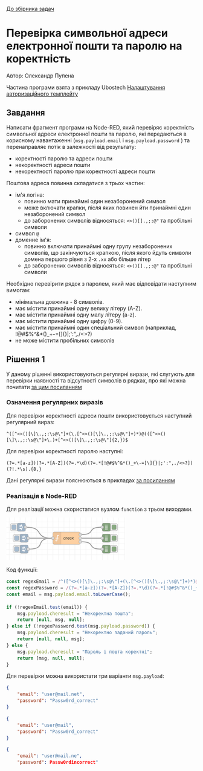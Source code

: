 [До збірника задач](README.md)

# Перевірка символьної адреси електронної пошти та паролю на коректність 

Автор: Олександр Пупена

Частина програми взята з прикладу Ubostech [Налаштування авторизаційного темплейту](https://community.ubos.tech/olha/nalashtuvannia-avtorizatsiinogho-tiemplieitu-27la)

## Завдання

Написати фрагмент програми на Node-RED, який перевіряє коректність символьної адреси електронної пошти та паролю, які передаються в корисному навантаженні (`msg.payload.email` і `msg.payload.password` ) та перенаправляє потік в залежності від результату:

- коректності паролю та адреси пошти
- некоректності адреси пошти
- некоректності паролю при коректності адреси пошти

Поштова адреса повинна складатися з трьох частин:

- ім'я логіна:
  - повинно мати принаймні один незаборонений символ
  - може включати крапки, після яких повинен йти принаймні один незаборонений символ
  - до заборонених символів відносяться:  `<>()[].,;:@"` та пробільні символи
- символ `@`
- доменне ім'я:
  - повинно включати принаймні одну групу незаборонених символів, що закінчуються крапкою, після якого йдуть символи домена першого рівня з 2-х `.xx` або більше літер
  - до заборонених символів відносяться:  `<>()[].,;:@"` та пробільні символи 

Необхідно перевірити рядок з паролем, який має відповідати наступним вимогам:

- мінімальна довжина - 8 символів.
- має містити принаймні одну велику літеру (A-Z).
- має містити принаймні одну малу літеру (a-z).
- має містити принаймні одну цифру (0-9).
- має містити принаймні один спеціальний символ (наприклад, !@#$%^&*()_+-=[]{}|;':",./<>?)
- не може містити пробільних символів

## Рішення 1

У даному рішенні використовуються регулярні вирази, які слугують для перевірки наявності та відсутності символів в рядках, про які можна почитати [за цим посиланням](https://github.com/pupenasan/ProgIngContrSystems/blob/master/%D0%9B%D0%B5%D0%BA%D1%86/regexp.md) 

### Означення регулярних виразів

Для перевірки коректності адреси пошти використовується наступний регулярний вираз: 

```
^([^<>()[\]\.,;:\s@\"]+(\.[^<>()[\]\.,;:\s@\"]+)*)@(([^<>()[\]\.,;:\s@\"]+\.)+[^<>()[\]\.,;:\s@\"]{2,})$
```

Для перевірки коректності паролю наступні:

```
(?=.*[a-z])(?=.*[A-Z])(?=.*\d)(?=.*[!@#$%^&*()_+\-=[\]{}|;':",./<>?])(?!.*\s).{8,}
```

Дані регулярні вирази пояснюються в прикладах [за посиланням](https://github.com/pupenasan/ProgIngContrSystems/blob/master/%D0%9B%D0%B5%D0%BA%D1%86/regexp.md#%D0%BF%D0%B5%D1%80%D0%B5%D0%B2%D1%96%D1%80%D0%BA%D0%B0-%D0%BA%D0%BE%D1%80%D0%B5%D0%BA%D1%82%D0%BD%D0%BE%D1%81%D1%82%D1%96-%D0%BF%D0%BE%D1%88%D1%82%D0%BE%D0%B2%D0%BE%D1%97-%D0%B0%D0%B4%D1%80%D0%B5%D1%81%D0%B8) 

### Реалізація в Node-RED

Для реалізації можна скористатися вузлом `function` з трьом виходами.

![image-20230507184633149](media/image-20230507184633149.png)

Код функції:

```js
const regexEmail = /^([^<>()[\]\.,;:\s@\"]+(\.[^<>()[\]\.,;:\s@\"]+)*)@(([^<>()[\]\.,;:\s@\"]+\.)+[^<>()[\]\.,;:\s@\"]{2,})$/i;
const regexPassword = /(?=.*[a-z])(?=.*[A-Z])(?=.*\d)(?=.*[!@#$%^&*()_+\-=[\]{}|;':",./<>?])(?!.*\s).{8,}/;
const email = msg.payload.email.toLowerCase();

if (!regexEmail.test(email)) {
    msg.payload.cheresult = "Некоректна пошта";
    return [null, msg, null];
} else if (!regexPassword.test(msg.payload.password)) {
    msg.payload.cheresult = "Некоректно заданий пароль";    
    return [null, null, msg];
} else {
    msg.payload.cheresult = "Пароль і пошта коректні";  
    return [msg, null, null];
}
```

Для перевірки можна використати три варіанти `msg.payload`:

```json
{
    "email": "user@mail.net",
    "password": "Passw0rd_correct"
}
```

```json
{
    "email": "user@mail",
    "password": "Passw0rd_correct"
}
```

```json
{
    "email": "user@mail.ne",
    "password": Passw0rdincorrect"
```


